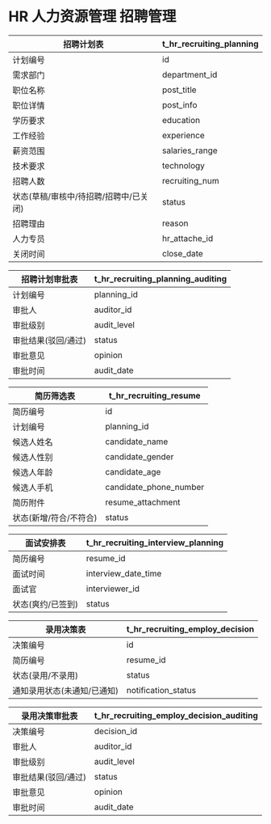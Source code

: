 # HR 人力资源管理 招聘管理

| 招聘计划表                             | t_hr_recruiting_planning |
| -------------------------------------- | ------------------------ |
| 计划编号                               | id                       |
| 需求部门                               | department_id            |
| 职位名称                               | post_title               |
| 职位详情                               | post_info                |
| 学历要求                               | education                |
| 工作经验                               | experience               |
| 薪资范围                               | salaries_range           |
| 技术要求                               | technology               |
| 招聘人数                               | recruiting_num           |
| 状态(草稿/审核中/待招聘/招聘中/已关闭) | status                   |
| 招聘理由                               | reason                   |
| 人力专员                               | hr_attache_id            |
| 关闭时间                               | close_date               |

| 招聘计划审批表      | t_hr_recruiting_planning_auditing |
| ------------------- | --------------------------------- |
| 计划编号            | planning_id                       |
| 审批人              | auditor_id                        |
| 审批级别            | audit_level                       |
| 审批结果(驳回/通过) | status                            |
| 审批意见            | opinion                           |
| 审批时间            | audit_date                        |

| 简历筛选表             | t_hr_recruiting_resume |
| ---------------------- | ---------------------- |
| 简历编号               | id                     |
| 计划编号               | planning_id            |
| 候选人姓名             | candidate_name         |
| 候选人性别             | candidate_gender       |
| 候选人年龄             | candidate_age          |
| 候选人手机             | candidate_phone_number |
| 简历附件               | resume_attachment      |
| 状态(新增/符合/不符合) | status                 |

| 面试安排表        | t_hr_recruiting_interview_planning |
| ----------------- | ---------------------------------- |
| 简历编号          | resume_id                          |
| 面试时间          | interview_date_time                |
| 面试官            | interviewer_id                     |
| 状态(爽约/已签到) | status                             |

| 录用决策表                  | t_hr_recruiting_employ_decision |
| --------------------------- | ------------------------------- |
| 决策编号                    | id                              |
| 简历编号                    | resume_id                       |
| 状态(录用/不录用)           | status                          |
| 通知录用状态(未通知/已通知) | notification_status             |

| 录用决策审批表      | t_hr_recruiting_employ_decision_auditing |
| ------------------- | ---------------------------------------- |
| 决策编号            | decision_id                              |
| 审批人              | auditor_id                               |
| 审批级别            | audit_level                              |
| 审批结果(驳回/通过) | status                                   |
| 审批意见            | opinion                                  |
| 审批时间            | audit_date                               |

